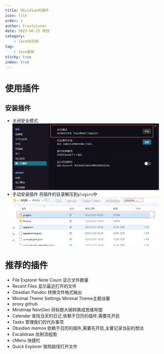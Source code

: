 ```yaml
---
title: Obsidian的插件
icon: file
order: 1
author: FrostyLunar
date: 2023-06-15 周四
category:
	- JavaSE阶段
tag:
	- Java基础
sticky: true
index: true
---
```


# 使用插件

## 安装插件

- 关闭安全模式
	![](../assets/Pasted_image_20230325205419.png)
- 手动安装插件
	将插件的目录解压到`plugins`中
	![](../assets/Pasted_image_20230325205637.png)

# 推荐的插件

- File Explorer Note Count
	显示文件数量
- Recent Files
	显示最近打开的文件
- Obsidian Pandoc
	转换文件格式输出
- Minimal Theme Settings
	Minimal Theme主题设置
- proxy github
- Mindmap NextGen
	将标题大纲转换成思维导图
- Calendar
	查找当天的日记,依赖于日历的插件,需要先开启
- Tasks
	管理我们的代办事项
- Obsidian memos
	依赖于日历的插件,需要先开启,主要记录当前的想法
- Excalidraw
	绘制流程图
- cMenu
	快捷栏
- Quick Explorer
	按照路径打开文件